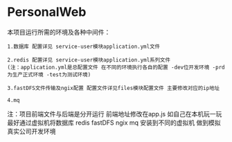 # PersonalWeb
本项目运行所需的环境及各种中间件：

    1.数据库 配置详见 service-user模块application.yml文件
    
    2.redis 配置详见 service-user模块application.yml系列文件
    (注：application.yml是总配置文件 在不同的环境执行各自的配置 -dev位开发环境 -prd为生产正式环境 -test为测试环境)
    
    3.fastDFS文件传输及ngix配置 配置文件详见files模块配置文件 主要修改对应的ip地址
    
    4.mq 
    
    

注：项目前端文件与后端是分开运行 前端地址修改在app.js
 如自己在本机玩一玩 最好通过虚拟机将数据库 redis fastDFS ngix mq 安装到不同的虚拟机 做到模拟真实公司开发环境
